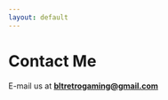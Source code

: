 ```yaml
---
layout: default
---
```

# Contact Me

 E-mail us at <b><a href="mailto: bltretrogaming@gmail.com"> bltretrogaming@gmail.com</a></b>
